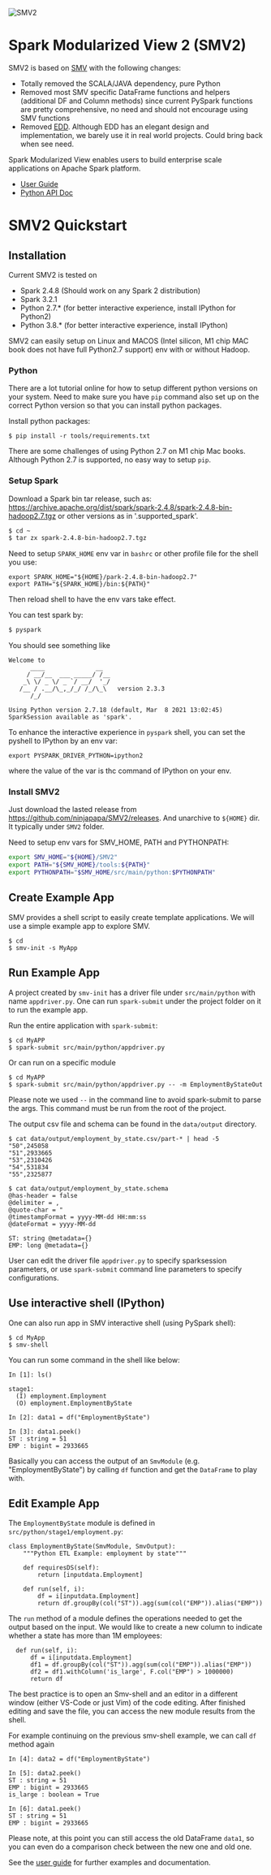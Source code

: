 
![SMV2](docs/images/smv2-logo-100px.png)

# Spark Modularized View 2 (SMV2)

SMV2 is based on [SMV](https://github.com/TresAmigosSD/SMV) with the following changes:

* Totally removed the SCALA/JAVA dependency, pure Python
* Removed most SMV specific DataFrame functions and helpers (additional DF and Column methods) since current PySpark functions are pretty comprehensive, no need and should not encourage using SMV functions
* Removed [EDD](https://github.com/TresAmigosSD/SMV/blob/master/docs/user/edd.md). Although EDD has an elegant design and implementation, we barely use it in real world projects. Could bring back when see need.
  
Spark Modularized View enables users to build enterprise scale applications on Apache Spark platform.

* [User Guide](docs/user/0_user_toc.md)
* [Python API Doc](https://ninjapapa.github.io/SMV2/python_api/)

# SMV2 Quickstart

## Installation

Current SMV2 is tested on 

* Spark 2.4.8 (Should work on any Spark 2 distribution)
* Spark 3.2.1
* Python 2.7.* (for better interactive experience, install IPython for Python2)
* Python 3.8.* (for better interactive experience, install IPython)

SMV2 can easily setup on Linux and MACOS (Intel silicon, M1 chip MAC book does not have full Python2.7 support) env with or without Hadoop. 

### Python 
There are a lot tutorial online for how to setup different python versions on your system. Need to make sure you have `pip` command also set up 
on the correct Python version so that you can install python packages.

Install python packages:
```
$ pip install -r tools/requirements.txt
```

There are some challenges of using Python 2.7 on M1 chip Mac books. Although Python 2.7 is supported, no easy way to setup `pip`. 


### Setup Spark
Download a Spark bin tar release, such as: https://archive.apache.org/dist/spark/spark-2.4.8/spark-2.4.8-bin-hadoop2.7.tgz or other versions as in
'.supported_spark'. 

```sh
$ cd ~
$ tar zx spark-2.4.8-bin-hadoop2.7.tgz
```

Need to setup `SPARK_HOME` env var in `bashrc` or other profile file for the shell you use:
```
export SPARK_HOME="${HOME}/park-2.4.8-bin-hadoop2.7"
export PATH="${SPARK_HOME}/bin:${PATH}"
```
Then reload shell to have the env vars take effect.

You can test spark by:

```sh
$ pyspark
```

You should see something like

```
Welcome to
      ____              __
     / __/__  ___ _____/ /__
    _\ \/ _ \/ _ `/ __/  '_/
   /__ / .__/\_,_/_/ /_/\_\   version 2.3.3
      /_/

Using Python version 2.7.18 (default, Mar  8 2021 13:02:45)
SparkSession available as 'spark'.
```

To enhance the interactive experience in `pyspark` shell, you can set the pyshell to IPython by an env var:
```
export PYSPARK_DRIVER_PYTHON=ipython2
```
where the value of the var is thc command of IPython on your env.

### Install SMV2 

Just download the lasted release from https://github.com/ninjapapa/SMV2/releases. And unarchive to `${HOME}` dir. It typically under `SMV2` folder.

Need to setup env vars for SMV_HOME, PATH and PYTHONPATH:
```sh
export SMV_HOME="${HOME}/SMV2"
export PATH="${SMV_HOME}/tools:${PATH}"
export PYTHONPATH="$SMV_HOME/src/main/python:$PYTHONPATH"
```

## Create Example App

SMV provides a shell script to easily create template applications. We will use a simple example app to explore SMV.

```shell
$ cd
$ smv-init -s MyApp
```

## Run Example App

A project created by `smv-init` has a driver file under `src/main/python` with name `appdriver.py`. One can run `spark-submit` under the project folder on it to run the example app.

Run the entire application with `spark-submit`:

```shell
$ cd MyAPP
$ spark-submit src/main/python/appdriver.py
```

Or can run on a specific module

```shell
$ cd MyAPP
$ spark-submit src/main/python/appdriver.py -- -m EmploymentByStateOut
```

Please note we used `--` in the command line to avoid spark-submit to parse the args.
This command must be run from the root of the project.

The output csv file and schema can be found in the `data/output` directory. 

```shell
$ cat data/output/employment_by_state.csv/part-* | head -5
"50",245058
"51",2933665
"53",2310426
"54",531834
"55",2325877

$ cat data/output/employment_by_state.schema
@has-header = false
@delimiter = ,
@quote-char = "
@timestampFormat = yyyy-MM-dd HH:mm:ss
@dateFormat = yyyy-MM-dd

ST: string @metadata={}
EMP: long @metadata={}
```

User can edit the driver file `appdriver.py` to specify sparksession parameters, or use `spark-submit` command line parameters to specify configurations.


## Use interactive shell (IPython)

One can also run app in SMV interactive shell (using PySpark shell):
```shell
$ cd MyApp
$ smv-shell
```

You can run some command in the shell like below:
```
In [1]: ls()

stage1:
  (I) employment.Employment
  (O) employment.EmploymentByState

In [2]: data1 = df("EmploymentByState")

In [3]: data1.peek()
ST : string = 51
EMP : bigint = 2933665
```

Basically you can access the output of an `SmvModule` (e.g. "EmploymentByState") by calling `df` function and get the `DataFrame` to play with.

## Edit Example App

The `EmploymentByState` module is defined in `src/python/stage1/employment.py`:

```shell
class EmploymentByState(SmvModule, SmvOutput):
    """Python ETL Example: employment by state"""

    def requiresDS(self):
        return [inputdata.Employment]

    def run(self, i):
        df = i[inputdata.Employment]
        return df.groupBy(col("ST")).agg(sum(col("EMP")).alias("EMP"))
```

The `run` method of a module defines the operations needed to get the output based on the input. We would like to create a new column to indicate 
whether a state has more than 1M employees:

```shell
  def run(self, i):
      df = i[inputdata.Employment]
      df1 = df.groupBy(col("ST")).agg(sum(col("EMP")).alias("EMP"))
      df2 = df1.withColumn('is_large', F.col("EMP") > 1000000)
      return df
```

The best practice is to open an Smv-shell and an editor in a different window (either VS-Code or just Vim) of the code editing. 
After finished editing and save the file, you can access the new module results from the shell.

For example continuing on the previous smv-shell example, we can call `df` method again

```
In [4]: data2 = df("EmploymentByState")

In [5]: data2.peek()
ST : string = 51
EMP : bigint = 2933665
is_large : boolean = True

In [6]: data1.peek()
ST : string = 51
EMP : bigint = 2933665
```

Please note, at this point you can still access the old DataFrame `data1`, so you can even do a comparison check between the new one 
and old one.

See the [user guide](docs/user/0_user_toc.md) for further examples and documentation.
